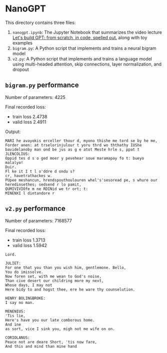 # NanoGPT

This directory contains three files:
1. `nanogpt.ipynb`: The Jupyter Notebook that summarizes the video lecture [Let's build GPT: from scratch, in code, spelled out.](https://youtu.be/kCc8FmEb1nY?si=NAudUTMqId6D-oxA) along with toy examples
2. `bigram.py`: A Python script that implements and trains a neural bigram model
3. `v2.py`: A Python script that implements and trains a language model using multi-headed attention, skip connections, layer normalization, and dropout

## `bigram.py` performance
Number of parameters: 4225

Final recorded loss:
- train loss 2.4738
- valid loss 2.4911

Output:
```
MARI he avayokis erceller thour d, myono thishe me tord se by he me, Forder anen: at trselorinjulour t yoru thrd wo ththathy IUShe bavidelanoby man ond be jus as g e atot Meste hrle s, ppat t JLENCOLIUS:
Oppid tes d s o ged moer y pevehear soue maramapay fo t: bueyo malalyo!
Duir.
Fl ke it I t l o'ddre d ondu s?
cr, havetrathackes w.
PUpee meshancun, hrendspouthoulouren whel's'sesoread pe, s whure our heredinsethes; sedsend r lo pamit,
QUMIVIVIOfe m ne RDINid we tr ort; t:
MINENXI l dintandore r
```

## `v2.py` performance
Number of parameters: 7168577

Final recorded loss:
- train loss 1.3713
- valid loss 1.5942

```
Lord.

JULIET:
For one that you than you wish him, gentlemone. Bello,
You do imissolve.
Now foren set, with me wean to God's noise,
Than cive desert our childring more my next,
Whose days, I may not
Here bidy to and hogst thee, ere he ware thy counselution.

HENRY BOLINGBROKE:
I say no man.

MENENIUS:
'Tis lie,
Here's have you our late comborous home.
And ine
as sort, vice I sink you, migh not me wife on on.

CORIOLANUS:
Peace not are deare Short, 'tis now fare,
And this and mind than mine hand
```